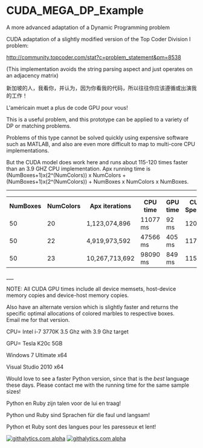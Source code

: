 CUDA_MEGA_DP_Example
====================

A more advanced adaptation of a Dynamic Programming problem

CUDA adaptation of a slightly modified version of the Top Coder Division I problem:

http://community.topcoder.com/stat?c=problem_statement&pm=8538

(This implementation avoids the string parsing aspect and just operates on an adjacency matrix)


新加坡的人，我看你，并认为，因为你看我的代码，所以往往你应该遵循或出演我的工作！

L'américain muet a plus de code GPU pour vous!


This is a useful problem, and this prototype can be applied to a variety of DP or matching problems. 

Problems of this type cannot be solved quickly using expensive software such as MATLAB, and also are even more difficult to map to multi-core CPU implementations. 

But the CUDA model does work here and runs about 115-120 times faster than an 3.9 GHZ CPU implementation. Apx running time is (NumBoxes+1)x(2^(NumColors)) x NumColors + (NumBoxes+1)x(2^(NumColors)) + NumBoxes x NumColors x NumBoxes.   



____
<table>
<tr>
    <th>NumBoxes</th><th>NumColors</th><th>Apx iterations</th><th>CPU time</th><th>GPU time</th><th>CUDA Speedup</th>
</tr>
  <tr>
    <td>50</td><td>20</td><td>1,123,074,896</td><td> 11077 ms</td><td> 92 ms</td><td> 120.4x </td>
  </tr>
  <tr>
    <td>50</td><td>22</td><td>4,919,973,592</td><td> 47566 ms</td><td> 405 ms</td><td> 117.45x</td>
  </tr>
  <tr>
    <td>50</td><td>23</td><td>10,267,713,692</td><td> 98090 ms</td><td> 849 ms</td><td> 115.53x</td>
  </tr>
</table>  
___

NOTE: All CUDA GPU times include all device memsets, host-device memory copies and device-host memory copies.
  
  

Also have an alternate version which is slightly faster and returns the specific optimal allocations of colored marbles to respective boxes.   
Email me for that version.


CPU= Intel i-7 3770K 3.5 Ghz with 3.9 Ghz target

GPU= Tesla K20c 5GB

Windows 7 Ultimate x64

Visual Studio 2010 x64

Would love to see a faster Python version, since that is the *best* language these days. Please contact me with the running time for the same sample sizes!

Python en Ruby zijn talen voor de lui en traag!  

Python und Ruby sind Sprachen für die faul und langsam!  

Python et Ruby sont des langues pour les paresseux et lent!  


<script>
  (function(i,s,o,g,r,a,m){i['GoogleAnalyticsObject']=r;i[r]=i[r]||function(){
  (i[r].q=i[r].q||[]).push(arguments)},i[r].l=1*new Date();a=s.createElement(o),
  m=s.getElementsByTagName(o)[0];a.async=1;a.src=g;m.parentNode.insertBefore(a,m)
  })(window,document,'script','//www.google-analytics.com/analytics.js','ga');

  ga('create', 'UA-43459430-1', 'github.com');
  ga('send', 'pageview');

</script>

[![githalytics.com alpha](https://cruel-carlota.pagodabox.com/d40d1ae4136dd45569d36b3e67930e12 "githalytics.com")](http://githalytics.com/OlegKonings/CUDA_vs_CPU_DynamicProgramming_double)
[![githalytics.com alpha](https://cruel-carlota.pagodabox.com/d40d1ae4136dd45569d36b3e67930e12 "githalytics.com")](http://githalytics.com/OlegKonings/CUDA_vs_CPU_DynamicProgramming_double)
